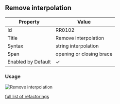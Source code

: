 ## Remove interpolation

| Property | Value |
| -------- | ----- |
| Id | RR0102 |
| Title | Remove interpolation |
| Syntax | string interpolation |
| Span | opening or closing brace |
| Enabled by Default | &#x2713; |

### Usage

![Remove interpolation](../../images/refactorings/RemoveInterpolation.png)

[full list of refactorings](Refactorings.md)